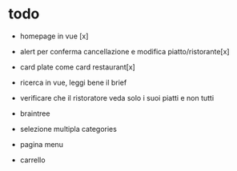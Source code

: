 # todo

-   homepage in vue [x]
-   alert per conferma cancellazione e modifica piatto/ristorante[x]
-   card plate come card restaurant[x]

-   ricerca in vue, leggi bene il brief
-   verificare che il ristoratore veda solo i suoi piatti e non tutti
-   braintree
-   selezione multipla categories
-   pagina menu
-   carrello
